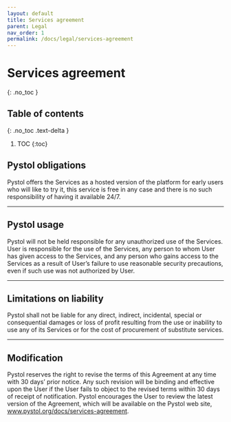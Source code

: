```yaml
---
layout: default
title: Services agreement
parent: Legal
nav_order: 1
permalink: /docs/legal/services-agreement
---
```


# Services agreement
{: .no_toc }

## Table of contents
{: .no_toc .text-delta }

1. TOC
{:toc}

## Pystol obligations

Pystol offers the Services as a hosted version of the platform
for early users who will like to try it, this service is free in any
case and there is no such responsibility of having it available 24/7.

---

## Pystol usage

Pystol will not be held responsible for any unauthorized use of the Services.
User is responsible for the use of the Services, any person to whom
User has given access to the Services, and any person who gains access to the
Services as a result of User’s failure to use reasonable security precautions,
even if such use was not authorized by User.

---

## Limitations on liability

Pystol shall not be liable for any direct, indirect, incidental, special or consequential
damages or loss of profit resulting from the use or inability to use any of its Services
or for the cost of procurement of substitute services.

---

## Modification
Pystol reserves the right to revise the terms of this Agreement at any time with
30 days’ prior notice. Any such revision will be binding and effective upon the User
if the User fails to object to the revised terms within 30 days of receipt of notification.
Pystol encourages the User to review the latest version of the Agreement, which will be
available on the Pystol web site, www.pystol.org/docs/services-agreement.
